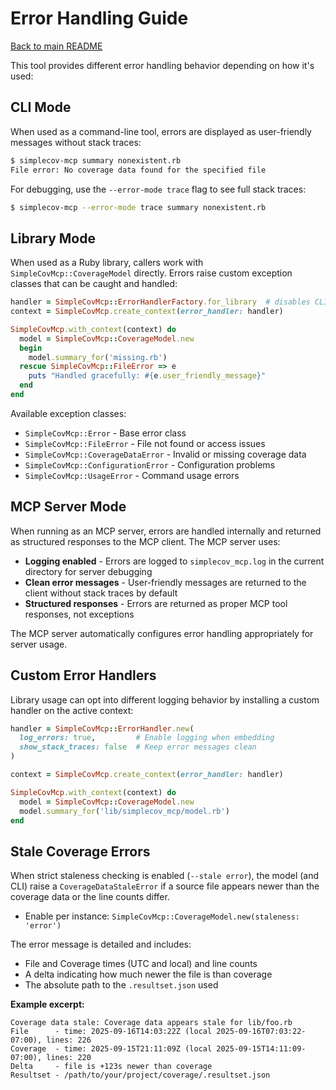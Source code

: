 # Error Handling Guide

[Back to main README](../README.md)

This tool provides different error handling behavior depending on how it's used:

## CLI Mode

When used as a command-line tool, errors are displayed as user-friendly messages without stack traces:

```bash
$ simplecov-mcp summary nonexistent.rb
File error: No coverage data found for the specified file
```

For debugging, use the `--error-mode trace` flag to see full stack traces:

```bash
$ simplecov-mcp --error-mode trace summary nonexistent.rb
```

## Library Mode

When used as a Ruby library, callers work with `SimpleCovMcp::CoverageModel` directly. Errors raise custom exception classes that can be caught and handled:

```ruby
handler = SimpleCovMcp::ErrorHandlerFactory.for_library  # disables CLI-style logging
context = SimpleCovMcp.create_context(error_handler: handler)

SimpleCovMcp.with_context(context) do
  model = SimpleCovMcp::CoverageModel.new
  begin
    model.summary_for('missing.rb')
  rescue SimpleCovMcp::FileError => e
    puts "Handled gracefully: #{e.user_friendly_message}"
  end
end
```

Available exception classes:
- `SimpleCovMcp::Error` - Base error class
- `SimpleCovMcp::FileError` - File not found or access issues
- `SimpleCovMcp::CoverageDataError` - Invalid or missing coverage data
- `SimpleCovMcp::ConfigurationError` - Configuration problems
- `SimpleCovMcp::UsageError` - Command usage errors

## MCP Server Mode

When running as an MCP server, errors are handled internally and returned as structured responses to the MCP client. The MCP server uses:

- **Logging enabled** - Errors are logged to `simplecov_mcp.log` in the current directory for server debugging
- **Clean error messages** - User-friendly messages are returned to the client without stack traces by default
- **Structured responses** - Errors are returned as proper MCP tool responses, not exceptions

The MCP server automatically configures error handling appropriately for server usage.

## Custom Error Handlers

Library usage can opt into different logging behavior by installing a custom handler on the active context:

```ruby
handler = SimpleCovMcp::ErrorHandler.new(
  log_errors: true,         # Enable logging when embedding
  show_stack_traces: false  # Keep error messages clean
)

context = SimpleCovMcp.create_context(error_handler: handler)

SimpleCovMcp.with_context(context) do
  model = SimpleCovMcp::CoverageModel.new
  model.summary_for('lib/simplecov_mcp/model.rb')
end
```

## Stale Coverage Errors

When strict staleness checking is enabled (`--stale error`), the model (and CLI) raise a `CoverageDataStaleError` if a source file appears newer than the coverage data or the line counts differ.

- Enable per instance: `SimpleCovMcp::CoverageModel.new(staleness: 'error')`

The error message is detailed and includes:

- File and Coverage times (UTC and local) and line counts
- A delta indicating how much newer the file is than coverage
- The absolute path to the `.resultset.json` used

**Example excerpt:**

```
Coverage data stale: Coverage data appears stale for lib/foo.rb
File      - time: 2025-09-16T14:03:22Z (local 2025-09-16T07:03:22-07:00), lines: 226
Coverage  - time: 2025-09-15T21:11:09Z (local 2025-09-15T14:11:09-07:00), lines: 220
Delta     - file is +123s newer than coverage
Resultset - /path/to/your/project/coverage/.resultset.json
```
